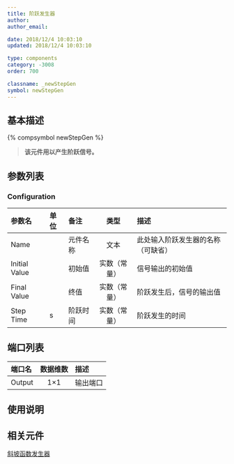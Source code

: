 ```yaml
---
title: 阶跃发生器
author:
author_email:

date: 2018/12/4 10:03:10
updated: 2018/12/4 10:03:10

type: components
category: -3008
order: 700

classname: _newStepGen
symbol: newStepGen
---
```


## 基本描述

{% compsymbol newStepGen %}

> **该元件用以产生阶跃信号。**

## 参数列表

### Configuration

| 参数名        | 单位 | 备注     |     类型     | 描述                               |
| :------------ | :--- | :------- | :----------: | :--------------------------------- |
| Name          |      | 元件名称 |     文本     | 此处输入阶跃发生器的名称（可缺省） |
| Initial Value |      | 初始值   | 实数（常量） | 信号输出的初始值                   |
| Final Value   |      | 终值     | 实数（常量） | 阶跃发生后，信号的输出值           |
| Step Time     | s    | 阶跃时间 | 实数（常量） | 阶跃发生的时间                     |

## 端口列表

| 端口名 | 数据维数 | 描述     |
| :----- | :------: | :------- |
| Output |   1×1    | 输出端口 |

## 使用说明

## 相关元件

[斜坡函数发生器](comp_newRampGen.md)
